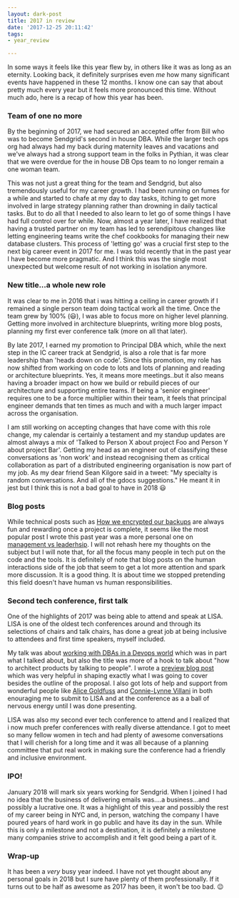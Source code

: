 ```yaml
---
layout: dark-post
title: 2017 in review
date: '2017-12-25 20:11:42'
tags:
- year_review

---
```


In some ways it feels like this year flew by, in others like it was as long as an eternity. Looking back, it definitely surprises even _me_ how many significant events have happened in these 12 months. I know one can say that about pretty much every year but it feels more pronounced this time. Without much ado, here is a recap of how this year has been.

### Team of one no more

By the beginning of 2017, we had secured an accepted offer from Bill who was to become Sendgrid's second in house DBA. While the larger tech ops org had always had my back during maternity leaves and vacations and we've always had a strong support team in the folks in Pythian, it was clear that we were overdue for the in house DB Ops team to no longer remain a one woman team.

This was not just a great thing for the team and Sendgrid, but also tremendously useful for my career growth. I had been running on fumes for a while and started to chafe at my day to day tasks, itching to get more involved in large strategy planning rather than drowning in daily tactical tasks. But to do all that I needed to also learn to let go of some things I have had full control over for while. Now, almost a year later, I have realized that having a trusted partner on my team has led to serendipitous changes like letting engineering teams write the chef cookbooks for managing their new database clusters. This process of 'letting go' was a crucial first step to the next big career event in 2017 for me. I was told recently that in the past year I have become more pragmatic. And I think this was the single most unexpected but welcome result of not working in isolation anymore.

### New title...a whole new role

It was clear to me in 2016 that i was hitting a ceiling in career growth if I remained a single person team doing tactical work all the time. Once the team grew by 100% (😃), I was able to focus more on higher level planning. Getting more involved in architecture blueprints, writing more blog posts, planning my first ever conference talk (more on all that later).

By late 2017, I earned my promotion to Principal DBA which, while the next step in the IC career track at Sendgrid, is also a role that is far more leadership than 'heads down on code'. Since this promotion, my role has now shifted from working on code to lots and lots of planning and reading or architecture blueprints. Yes, it means more meetings..but it also means having a broader impact on how we build or rebuild pieces of our architecture and supporting entire teams. If being a 'senior engineer' requires one to be a force multiplier within their team, it feels that principal engineer demands that ten times as much and with a much larger impact across the organisation.

I am still working on accepting changes that have come with this role change, my calendar is certainly a testament and my standup updates are almost always a mix of 'Talked to Person X about project Foo and Person Y about project Bar'. Getting my head as an engineer out of classifying these conversations as 'non work' and instead recognising them as critical collaboration as part of a distributed engineering organisation is now part of my job. As my dear friend Sean Kilgore said in a  tweet:  "My specialty is random conversations. And all of the gdocs suggestions." He meant it in jest but I think this is not a bad goal to have in 2018 😃

### Blog posts

While technical posts such as [How we encrypted our backups](https://sendgrid.com/blog/encrypting-our-backups-making-it-to-that-finish-line/) are always fun and rewarding once a project is complete, it seems like the most popular post I wrote this past year was a more personal one on [management vs leaderhsip](https://dbsmasher.com/2017/09/30/on-leadership-vs-management/). I will not rehash here my thoughts on the subject but I will note that, for all the focus many people in tech put on the code and the tools. It is definitely of note that blog posts on the human interactions side of the job that seem to get a lot more attention and spark more discussion. It is a good thing. It is about time we stopped pretending this field doesn't have human vs human responsibilities.

### Second tech conference, first talk

One of the highlights of 2017 was being able to attend and speak at LISA. LISA is one of the oldest tech conferences around and through its selections of chairs and talk chairs, has done a great job at being inclusive to attendees and first time speakers, myself included.

My talk was about [working with DBAs in a Devops world](https://www.youtube.com/watch?v=Ym408YX2zTA) which was in part what I talked about, but also the title was more of a hook to talk about "how to architect products by talking to people". I wrote a [preview blog post](https://opensource.com/article/17/10/working-dbas-devops-world) which was very helpful in shaping exactly what I was going to cover besides the outline of the proposal. I also got lots of help and support from wonderful people like [Alice Goldfuss](http://blog.alicegoldfuss.com) and [Connie-Lynne Villani](https://twitter.com/clynnexx) in both enouraging me to submit to LISA and at the conference as a a ball of nervous energy until I was done presenting.

LISA was also my second ever tech conference to attend and I realized that i now much prefer conferences with really diverse attendance. I got to meet so many fellow women in tech and had plenty of awesome conversations that I will cherish for a long time and it was all because of a planning committee that put real work in making sure the conference had a friendly and inclusive environment.

### IPO!

January 2018 will mark six years working for Sendgrid. When I joined I had no idea that the business of delivering emails was....a business...and possibly a lucrative one. It was a highlight of this year and possibly the rest of my career being in NYC and, in person, watching the company I have poured years of hard work in go public and have its day in the sun. While this is only a milestone and not a destination, it is definitely a milestone many companies strive to accomplish and it felt good being a part of it.

### Wrap-up

It has been a *very* busy year indeed. I have not yet thought about any personal goals in 2018 but I sure have plenty of them professionally. If it turns out to be half as awesome as 2017 has been, it won't be too bad. 😉
